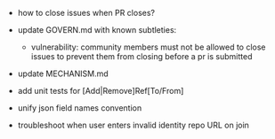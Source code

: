 - how to close issues when PR closes?

- update GOVERN.md with known subtleties:
  - vulnerability: community members must not be allowed to close issues to prevent them from closing before a pr is submitted
- update MECHANISM.md

- add unit tests for [Add|Remove]Ref[To/From]
- unify json field names convention

- troubleshoot when user enters invalid identity repo URL on join
